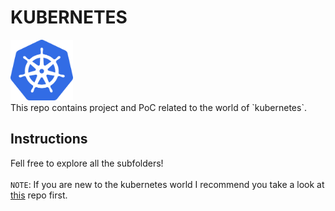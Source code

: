 # KUBERNETES
<img src="https://github.com/kubernetes/kubernetes/raw/master/logo/logo.png" width="100">
<br/>
This repo contains project and PoC related to the world of `kubernetes`.

<br/>

## Instructions
Fell free to explore all the subfolders!
<br/>
<br/>
`NOTE`: If you are new to the kubernetes world
I recommend you take a look at <a href="https://github.com/R3DRUN3/K8s-dev">this</a> repo first.